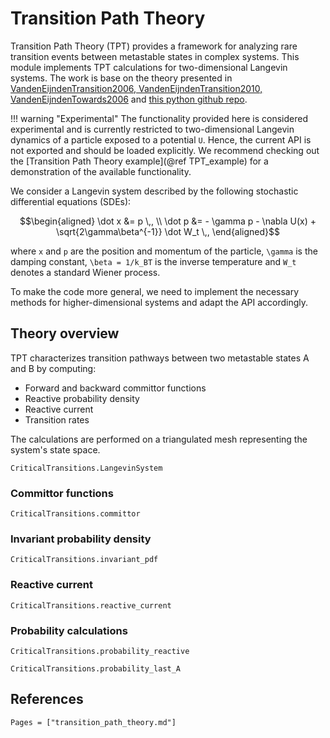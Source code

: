 # Transition Path Theory

Transition Path Theory (TPT) provides a framework for analyzing rare transition events between metastable states in complex systems. This module implements TPT calculations for two-dimensional Langevin systems. The work is base on the theory presented in [VandenEijndenTransition2006, VandenEijndenTransition2010, VandenEijndenTowards2006](@cite) and [this python github repo](https://github.com/mar1akc/transition_path_theory_FEM_distmesh).

!!! warning "Experimental"
    The functionality provided here is considered experimental and is currently restricted to two-dimensional Langevin dynamics of a particle exposed to a potential ``U``. Hence, the current API is not exported and should be loaded explicitly. We recommend checking out the [Transition Path Theory example](@ref TPT_example) for a demonstration of the available functionality.

We consider a Langevin system described by the following stochastic differential equations (SDEs):
```math
\begin{aligned}
\dot x &= p \,, \\
\dot p &= - \gamma p - \nabla U(x) + \sqrt{2\gamma\beta^{-1}} \dot W_t \,,
\end{aligned}
```
where ``x`` and ``p`` are the position and momentum of the particle, ``\gamma`` is the damping constant, ``\beta = 1/k_BT`` is the inverse temperature and ``W_t`` denotes a standard Wiener process.

To make the code more general, we need to implement the necessary methods for higher-dimensional systems and adapt the API accordingly. 

## Theory overview

TPT characterizes transition pathways between two metastable states A and B by computing:

- Forward and backward committor functions
- Reactive probability density
- Reactive current
- Transition rates

The calculations are performed on a triangulated mesh representing the system's state space.

```@docs
CriticalTransitions.LangevinSystem
```

### Committor functions

```@docs
CriticalTransitions.committor
```

### Invariant probability density

```@docs
CriticalTransitions.invariant_pdf
```

### Reactive current

```docs
CriticalTransitions.reactive_current
```

### Probability calculations

```@docs
CriticalTransitions.probability_reactive
```

```@docs
CriticalTransitions.probability_last_A
```

## References

```@bibliography
Pages = ["transition_path_theory.md"]
```